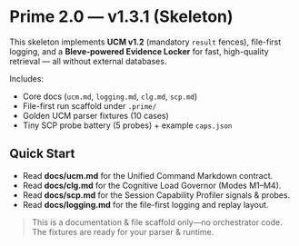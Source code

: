 # Prime 2.0 — v1.3.1 (Skeleton)

This skeleton implements **UCM v1.2** (mandatory `result` fences), file-first logging, and a **Bleve-powered Evidence Locker** for fast, high-quality retrieval — all without external databases.

Includes:
- Core docs (`ucm.md`, `logging.md`, `clg.md`, `scp.md`)
- File-first run scaffold under `.prime/`
- Golden UCM parser fixtures (10 cases)
- Tiny SCP probe battery (5 probes) + example `caps.json`

## Quick Start
- Read **docs/ucm.md** for the Unified Command Markdown contract.
- Read **docs/clg.md** for the Cognitive Load Governor (Modes M1–M4).
- Read **docs/scp.md** for the Session Capability Profiler signals & probes.
- Read **docs/logging.md** for the file-first logging and replay layout.

> This is a documentation & file scaffold only—no orchestrator code. The fixtures are ready for your parser & runtime.
